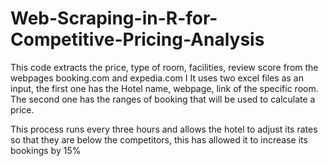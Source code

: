 # Web-Scraping-in-R-for-Competitive-Pricing-Analysis

This code extracts the price, type of room, facilities, review score from the webpages booking.com and expedia.com
I
It uses two excel files as an input, the first one has the Hotel name, webpage, link of the specific room. The second one has the ranges of booking that will be used to calculate a price.

This process runs every three hours and allows the hotel to adjust its rates so that they are below the competitors, this has allowed it to increase its bookings by 15%

